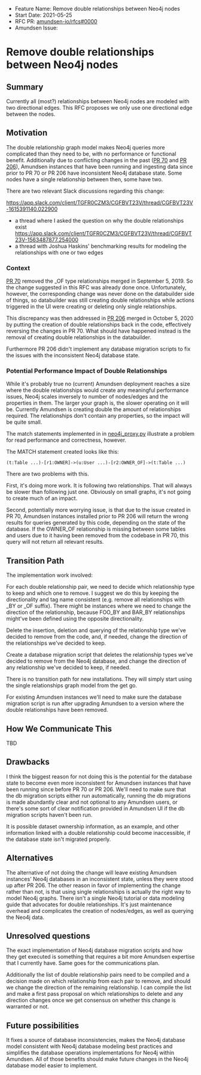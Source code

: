 - Feature Name: Remove double relationships between Neo4j nodes
- Start Date: 2021-05-25
- RFC PR: [amundsen-io/rfcs#0000](https://github.com/amundsen-io/rfcs/pull/0000)
- Amundsen Issue: 

# Remove double relationships between Neo4j nodes

## Summary

Currently all (most?) relationships between Neo4j nodes are modeled with
two directional edges. This RFC proposes we only use one directional edge
between the nodes.

## Motivation

The double relationship graph model makes Neo4j queries more complicated
than they need to be, with no performance or functional benefit. Additionally
due to conflicting changes in the past ([PR 70](https://github.com/amundsen-io/amundsenmetadatalibrary/pull/70)
and [PR 206](https://github.com/amundsen-io/amundsenmetadatalibrary/pull/206)),
Amundsen instances that have been running and ingesting data since prior to
PR 70 or PR 206 have inconsistent Neo4j database state. Some nodes have a
single relationship between then, some have two.

There are two relevant Slack discussions regarding this change:

https://app.slack.com/client/TGFR0CZM3/CGFBVT23V/thread/CGFBVT23V-1615391140.022900
- a thread where I asked the question on why the double relationships exist
https://app.slack.com/client/TGFR0CZM3/CGFBVT23V/thread/CGFBVT23V-1563487877.254000
- a thread with Joshua Haskins' benchmarking results for modeling the relationships
  with one or two edges

### Context

[PR 70](https://github.com/amundsen-io/amundsenmetadatalibrary/pull/70) removed
the _OF type relationships merged in September 5, 2019. So the change suggested
in this RFC was already done once. Unfortunately, however, the corresponding
change was never done on the databuilder side of things, so databuilder was still
creating double relationships while actions triggered in the UI were creating or
deleting only single relationships.

This discrepancy was then addressed in [PR 206](https://github.com/amundsen-io/amundsenmetadatalibrary/pull/206)
merged in October 5, 2020 by putting the creation of double relationships back in
the code, effectively reversing the changes in PR 70. What should have happened
instead is the removal of creating double relationships in the databuilder.

Furthermore PR 206 didn't implement any database migration scripts to fix the
issues with the inconsistent Neo4j database state.


### Potential Performance Impact of Double Relationships

While it's probably true no (current) Amundsen deployment reaches a size
where the double relationships would create any meaningful performance issues,
Neo4j scales inversely to number of nodes/edges and the properties in them.
The larger your graph is, the slower operating on it will be. Currently
Amundsen is creating double the amount of relationships required. The relationships
don't contain any properties, so the impact will be quite small.

The match statements implemented in in [neo4j_proxy.py](https://github.com/amundsen-io/amundsen/blob/main/metadata/metadata_service/proxy/neo4j_proxy.py#L1159)
illustrate a problem for read performance and correctness, however.

The MATCH statement created looks like this:

```
(t:Table ...)-[r1:OWNER]->(u:User ...)-[r2:OWNER_OF]->(t:Table ...)
```

There are two problems with this.

First, it's doing more work. It is following two relationships. That will
always be slower than following just one. Obviously on small graphs, it's
not going to create much of an impact.

Second, potentially more worrying issue, is that due to the issue created
in PR 70, Amundsen instances installed prior to PR 206 will return the
wrong results for queries generated by this code, depending on the state
of the database. If the OWNER_OF relationship is missing between some
tables and users due to it having been removed from the codebase in PR 70,
this query will not return all relevant results.


## Transition Path

The implementation work involved:

For each double relationship pair, we need to decide which relationship type
to keep and which one to remove. I suggest we do this by keeping the directionality
and tag name consistent (e.g. remove all relationships with _BY or _OF suffix).
There might be instances where we need to change the direction of the relationship,
because FOO_BY and BAR_BY relationships might've been defined using the opposite
directionality.

Delete the insertion, deletion and querying of the relationship type we've decided
to remove from the code, and, if needed, change the direction of the relationships
we've decided to keep.

Create a database migration script that deletes the relationship types we've
decided to remove from the Neo4j database, and change the direction of any
relationship we've decided to keep, if needed.

There is no transition path for new installations. They will simply start using
the single relationships graph model from the get go.

For existing Amundsen instances we'll need to make sure the database migration
script is run after upgrading Amundsen to a version where the double relationships
have been removed.

## How We Communicate This

TBD

## Drawbacks

I think the biggest reason for not doing this is the potential for the database state
to become even more inconsistent for Amundsen instances that have been running since
before PR 70 or PR 206. We'll need to make sure that the db migration scripts either
run automatically, running the db migrations is made abundantly clear and not optional
to any Amundsen users, or there's some sort of clear notification provided in Amundsen
UI if the db migration scripts haven't been run.

It is possible dataset ownership information, as an example, and other information linked
with a double relationship could become inaccessible, if the database state isn't migrated
properly.


## Alternatives

The alternative of not doing the change will leave existing Amundsen instances' Neo4j
databases in an inconsistent state, unless they were stood up after PR 206. The other
reason in favor of implementing the change rather than not, is that using single
relationships is actually the right way to model Neo4j graphs. There isn't a single
Neo4j tutorial or data modeling guide that advocates for double relationships. It's
just maintenance overhead and complicates the creation of nodes/edges, as well as
querying the Neo4j data.

## Unresolved questions

The exact implementation of Neo4j database migration scripts and how they get executed
is something that requires a bit more Amundsen expertise that I currently have. Same
goes for the communications plan.

Additionally the list of double relationship pairs need to be compiled and a decision
made on which relationship from each pair to remove, and should we change the direction
of the remaining relationship. I can compile the list and make a first pass proposal
on which relationships to delete and any direction changes once we get consensus on
whether this change is warranted or not.

## Future possibilities

It fixes a source of database inconsistencies, makes the Neo4j database model
consistent with Neo4j database modeling best practices and simplifies the database
operations implementations for Neo4j within Amundsen. All of those benefits should
make future changes in the Neo4j database model easier to implement.
